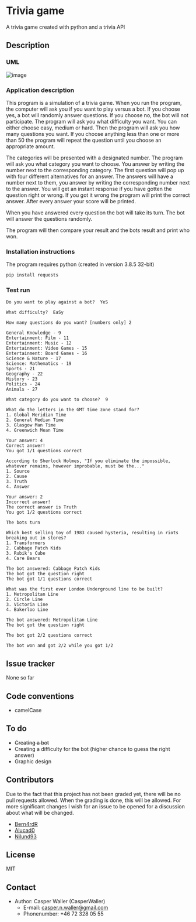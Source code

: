 # Trivia game

A trivia game created with python and a trivia API

## Description

### UML
![image](https://user-images.githubusercontent.com/96416398/155903470-eb4e6e02-0d46-493f-8c37-987905aa95ea.png)

### Application description

This program is a simulation of a trivia game. When you run the program, the computer will ask you if you want to play versus a bot. If you choose yes, a bot will randomly answer questions. If you choose no, the bot will not participate. The program will ask you what difficulty you want. You can either choose easy, medium or hard. Then the program will ask you how many questions you want. If you choose anything less than one or more than 50 the program will repeat the question until you choose an appropriate amount.

The categories will be presented with a designated number. The program will ask you what category you want to choose. You answer by writing the number next to the corresponding category. The first question will pop up with four different alternatives for an answer. The answers will have a number next to them, you answer by writing the corresponding number next to the answer. You will get an instant response if you have gotten the question right or wrong. If you got it wrong the program will print the correct answer. After every answer your score will be printed. 

When you have answered every question the bot will take its turn. The bot will answer the questions randomly.

The program will then compare your result and the bots result and print who won.

### Installation instructions

The program requires python (created in version 3.8.5 32-bit)

```bash
pip install requests
```

### Test run

```
Do you want to play against a bot?  YeS

What difficulty?  EaSy

How many questions do you want? [numbers only] 2

General Knowledge - 9
Entertainment: Film - 11
Entertainment: Music - 12
Entertainment: Video Games - 15
Entertainment: Board Games - 16
Science & Nature - 17
Science: Mathematics - 19
Sports - 21
Geography - 22
History - 23
Politics - 24
Animals - 27

What category do you want to choose?  9

What do the letters in the GMT time zone stand for?
1. Global Meridian Time
2. General Median Time
3. Glasgow Man Time
4. Greenwich Mean Time

Your answer: 4
Correct answer!
You got 1/1 questions correct

According to Sherlock Holmes, "If you eliminate the impossible, whatever remains, however improbable, must be the..."
1. Source
2. Cause
3. Truth
4. Answer

Your answer: 2
Incorrect answer!
The correct answer is Truth
You got 1/2 questions correct

The bots turn

Which best selling toy of 1983 caused hysteria, resulting in riots breaking out in stores?
1. Transformers
2. Cabbage Patch Kids
3. Rubik's Cube
4. Care Bears

The bot answered: Cabbage Patch Kids
The bot got the question right
The bot got 1/1 questions correct

What was the first ever London Underground line to be built?
1. Metropolitan Line
2. Circle Line
3. Victoria Line
4. Bakerloo Line

The bot answered: Metropolitan Line
The bot got the question right

The bot got 2/2 questions correct

The bot won and got 2/2 while you got 1/2

```

## Issue tracker

None so far

## Code conventions

- camelCase

## To do

- ~~Creating a bot~~
- Creating a difficulty for the bot (higher chance to guess the right answer)
- Graphic design

## Contributors

Due to the fact that this project has not been graded yet, there will be no pull requests allowed. When the grading is done, this will be allowed. For more significant changes I wish for an issue to be opened for a discussion about what will be changed.

- [Bern4rdR](https://github.com/Bern4rdR)
- [Alucad0](https://github.com/Alucad0)
- [Nilund93](https://github.com/Nilund93)

## License

MIT

## Contact
- Author: Casper Waller (CasperWaller)
  - E-mail: casper.n.waller@gmail.com
  - Phonenumber: +46 72 328 05 55
